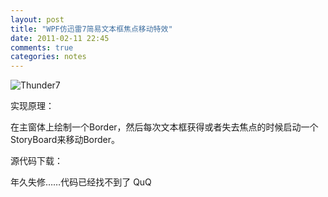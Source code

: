 ```yaml
---
layout: post
title: "WPF仿迅雷7简易文本框焦点移动特效"
date: 2011-02-11 22:45
comments: true
categories: notes
---
```

![Thunder7](http://i.imgur.com/QLV64.png)


实现原理：

在主窗体上绘制一个Border，然后每次文本框获得或者失去焦点的时候启动一个StoryBoard来移动Border。
<!-- more -->

源代码下载：

年久失修……代码已经找不到了 QuQ